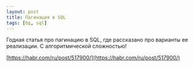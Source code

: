 ```yaml
---
layout: post
title: Пагинация в SQL
tags: [бд, sql]
---
```

Годная статья про пагинацию в SQL, где рассказано про варианты ее реализации. С алгоритмической сложностью!

[https://habr.com/ru/post/517900/](https://habr.com/ru/post/517900/)

